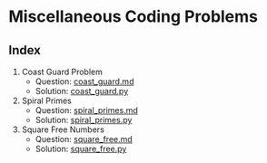 # Miscellaneous Coding Problems

## Index

1. Coast Guard Problem
	* Question: [coast_guard.md](https://github.com/nirantak/Programming_Exercises/blob/master/Misc/coast_guard.md)
	* Solution: [coast_guard.py](https://github.com/nirantak/Programming_Exercises/blob/master/Misc/coast_guard.py)
2. Spiral Primes
	* Question: [spiral_primes.md](https://github.com/nirantak/Programming_Exercises/blob/master/Misc/spiral_primes.md)
	* Solution: [spiral_primes.py](https://github.com/nirantak/Programming_Exercises/blob/master/Misc/spiral_primes.py)
3. Square Free Numbers
	* Question: [square_free.md](https://github.com/nirantak/Programming_Exercises/blob/master/Misc/square_free.md)
	* Solution: [square_free.py](https://github.com/nirantak/Programming_Exercises/blob/master/Misc/square_free.py)
